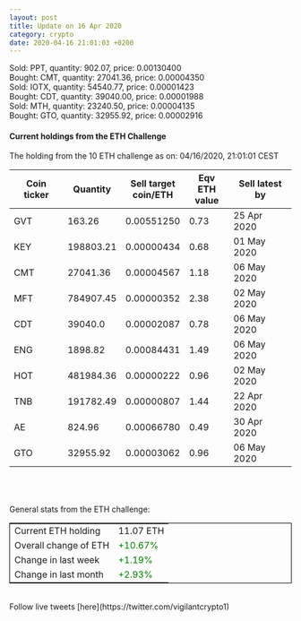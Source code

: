 ```yaml
---
layout: post
title: Update on 16 Apr 2020
category: crypto
date: 2020-04-16 21:01:03 +0200
---
```


Sold: PPT, quantity:       902.07, price:   0.00130400<br>Bought: CMT, quantity:     27041.36, price:   0.00004350<br>Sold: IOTX, quantity:     54540.77, price:   0.00001423<br>Bought: CDT, quantity:     39040.00, price:   0.00001988<br>Sold: MTH, quantity:     23240.50, price:   0.00004135<br>Bought: GTO, quantity:     32955.92, price:   0.00002916<br>

#### Current holdings from the ETH Challenge

The holding from the 10 ETH challenge as on: 04/16/2020, 21:01:01 CEST

|Coin ticker|Quantity|Sell target<br>coin/ETH|Eqv ETH<br>value|Sell latest by|
|-----------|--------|-----------|-----------|--------------|
GVT|163.26|  0.00551250|0.73|25 Apr 2020|
KEY|198803.21|  0.00000434|0.68|01 May 2020|
CMT|27041.36|  0.00004567|1.18|06 May 2020|
MFT|784907.45|  0.00000352|2.38|02 May 2020|
CDT|39040.0|  0.00002087|0.78|06 May 2020|
ENG|1898.82|  0.00084431|1.49|06 May 2020|
HOT|481984.36|  0.00000222|0.96|02 May 2020|
TNB|191782.49|  0.00000807|1.44|22 Apr 2020|
AE|824.96|  0.00066780|0.49|30 Apr 2020|
GTO|32955.92|  0.00003062|0.96|06 May 2020|

<br>
<br>
<br>
General stats from the ETH challenge:

<table style="border:1px solid black;margin-left:auto;margin-right:auto;">
	<tbody>
	<tr>
		<td>Current ETH holding</td>
		<td>     11.07 ETH</td>
	</tr>
	<tr>
		<td>Overall change of ETH</td>
		<td><font color="green">+10.67%</font></td>
	</tr>
	<tr>
		<td>Change in last week</td>
		<td><font color="green">+1.19%</font></td>
	</tr>
	<tr>
		<td>Change in last month</td>
		<td><font color="green">+2.93%</font></td>
	</tr>
	</tbody>
</table>

<br>
Follow live tweets [here](https://twitter.com/vigilantcrypto1)
<br>
<br>